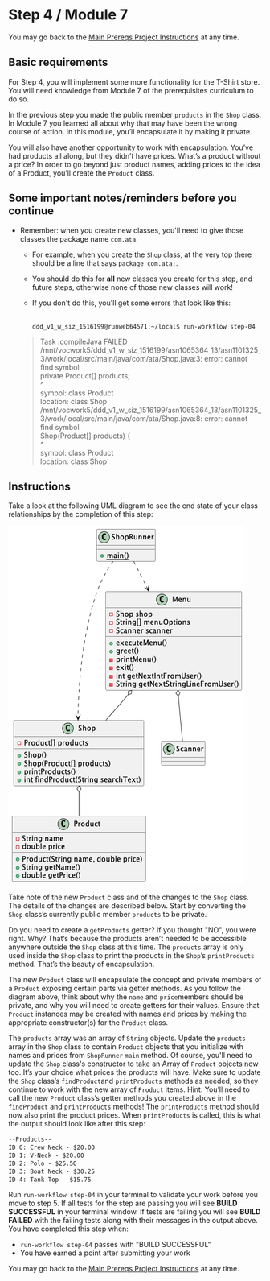
# Step 4 / Module 7

You may go back to the  [Main Prereqs Project Instructions](https://github.com/Caldwell-WGU/ATA-Prerequisite-Course/blob/main/Project:%20T-Shirt%20Store/Instructions/Main%20Prerequisite%20Project%20Instruction.md)  at any time.

## Basic requirements

For Step 4, you will implement some more functionality for the T-Shirt store. You will need knowledge from Module 7 of the prerequisites curriculum to do so.

In the previous step you made the public member  `products`  in the  `Shop`  class. In Module 7 you learned all about why that may have been the wrong course of action. In this module, you’ll encapsulate it by making it private.

You will also have another opportunity to work with encapsulation. You’ve had products all along, but they didn’t have prices. What’s a product without a price? In order to go beyond just product names, adding prices to the idea of a Product, you’ll create the  `Product`  class.

## Some important notes/reminders before you continue

-   Remember: when you create new classes, you'll need to give those classes the package name  `com.ata`.
    
    -   For example, when you create the  `Shop`  class, at the very top there should be a line that says  `package com.ata;`.
    -   You should do this for  **all**  new classes you create for this step, and future steps, otherwise none of those new classes will work!
    -   If you don't do this, you'll get some errors that look like this:
        
        ```shell
        
        ddd_v1_w_siz_1516199@runweb64571:~/local$ run-workflow step-04
        ```
        
    
    > Task :compileJava FAILED  
    > /mnt/vocwork5/ddd_v1_w_siz_1516199/asn1065364_13/asn1101325_3/work/local/src/main/java/com/ata/Shop.java:3: error: cannot find symbol  
    > private Product[] products;  
    > ^  
    > symbol: class Product  
    > location: class Shop  
    > /mnt/vocwork5/ddd_v1_w_siz_1516199/asn1065364_13/asn1101325_3/work/local/src/main/java/com/ata/Shop.java:8: error: cannot find symbol  
    > Shop(Product[] products) {  
    > ^  
    > symbol: class Product  
    > location: class Shop
    

## Instructions

Take a look at the following UML diagram to see the end state of your class relationships by the completion of this step:

![Step 4 Class Diagram](https://github.com/Caldwell-WGU/ATA-Prerequisite-Course/blob/main/Images/step_4_class_diagram.png)

Take note of the new  `Product`  class and of the changes to the  `Shop`  class. The details of the changes are described below. Start by converting the  `Shop`  class’s currently public member  `products`  to be private.

Do you need to create a  `getProducts`  getter? If you thought "NO", you were right. Why? That’s because the products aren’t needed to be accessible anywhere outside the  `Shop`  class at this time. The  `products`  array is only used inside the  `Shop`  class to print the products in the  `Shop`’s  `printProducts`  method. That’s the beauty of encapsulation.

The new  `Product`  class will encapsulate the concept and private members of a  `Product`  exposing certain parts via getter methods. As you follow the diagram above, think about why the  `name`  and  `price`members should be private, and why you will need to create getters for their values. Ensure that  `Product`  instances may be created with names and prices by making the appropriate constructor(s) for the  `Product`  class.

The  `products`  array was an array of  `String`  objects. Update the  `products`  array in the  `Shop`  class to contain  `Product`  objects that you initialize with names and prices from  `ShopRunner`  `main`  method. Of course, you'll need to update the  `Shop`  class's constructor to take an Array of  `Product`  objects now too. It’s your choice what prices the products will have. Make sure to update the  `Shop`  class’s  `findProduct`and  `printProducts`  methods as needed, so they continue to work with the new array of  `Product`  items. Hint: You’ll need to call the new  `Product`  class’s getter methods you created above in the  `findProduct`  and  `printProducts`  methods! The  `printProducts`  method should now also print the product prices. When  `printProducts`  is called, this is what the output should look like after this step:

```
--Products--
ID 0: Crew Neck - $20.00
ID 1: V-Neck - $20.00
ID 2: Polo - $25.50
ID 3: Boat Neck - $30.25
ID 4: Tank Top - $15.75
```

Run  `run-workflow step-04`  in your terminal to validate your work before you move to step 5. If all tests for the step are passing you will see  **BUILD SUCCESSFUL**  in your terminal window. If tests are failing you will see  **BUILD FAILED**  with the failing tests along with their messages in the output above. You have completed this step when:

-   `run-workflow step-04`  passes with "BUILD SUCCESSFUL"
-   You have earned a point after submitting your work

You may go back to the  [Main Prereqs Project Instructions](https://github.com/Caldwell-WGU/ATA-Prerequisite-Course/blob/main/Project:%20T-Shirt%20Store/Instructions/Main%20Prerequisite%20Project%20Instruction.md)  at any time.
